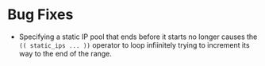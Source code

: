 # Bug Fixes

- Specifying a static IP pool that ends before it starts no longer
  causes the `(( static_ips ... ))` operator to loop infiinitely
  trying to increment its way to the end of the range.
